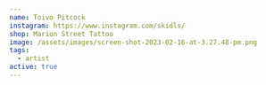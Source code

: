 ```yaml
---
name: Toivo Pitcock
instagram: https://www.instagram.com/skidls/
shop: Marion Street Tattoo
image: /assets/images/screen-shot-2023-02-16-at-3.27.48-pm.png
tags:
  - artist
active: true
---
```

